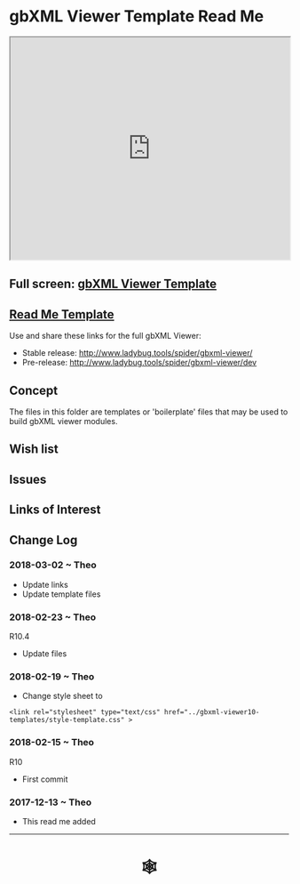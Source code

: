 <span style=display:none; >[You are now in a GitHub source code view - click this link to view Read Me file as a web page]( http://www.ladybug.tools/spider/index.html#gbxml-viewer/r10-11/gv-tmp/README.md "View file as a web page." ) </span>

# gbXML Viewer Template Read Me


<iframe class=iframeReadMe src=http://www.ladybug.tools/spider/gbxml-viewer/r10-11/gv-tmp/gv-tmp.html width=100% height=400px >Iframes are not displayed on github.com</iframe>


## Full screen: [gbXML Viewer Template]( http://www.ladybug.tools/spider/gbxml-viewer/r10-11/gv-tmp/gv-tmp.html )

## [Read Me Template]( http://www.ladybug.tools/spider/index.html#gbxml-viewer/r10-11/gv-tmp/README-template.md )


Use and share these links for the full gbXML Viewer:

* Stable release: <http://www.ladybug.tools/spider/gbxml-viewer/>
* Pre-release: <http://www.ladybug.tools/spider/gbxml-viewer/dev>

## Concept

The files in this folder are templates or 'boilerplate' files that may be used to build gbXML viewer modules.

## Wish list



## Issues



## Links of Interest



## Change Log

### 2018-03-02 ~ Theo

* Update links
* Update template files

### 2018-02-23 ~ Theo

R10.4
* Update files

### 2018-02-19 ~ Theo

* Change style sheet to

```
<link rel="stylesheet" type="text/css" href="../gbxml-viewer10-templates/style-template.css" >
```

### 2018-02-15 ~ Theo

R10
* First commit

### 2017-12-13 ~ Theo

* This read me added

***


# <center title="hello!" ><a href=javascript:window.scrollTo(0,0); style=text-decoration:none; > &#x1f578; </a></center>



